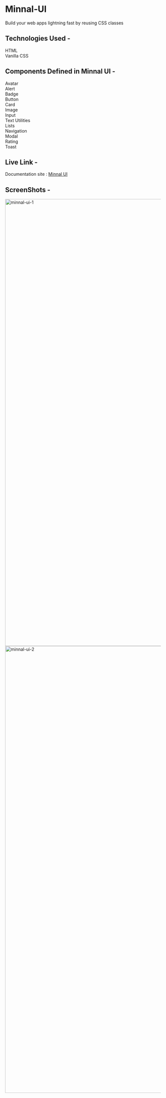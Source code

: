 # Minnal-UI
Build your web apps lightning fast by reusing CSS classes

## Technologies Used -
HTML </br> 
Vanilla CSS

## Components Defined in Minnal UI -
Avatar </br>
Alert </br>
Badge </br>
Button </br>
Card </br>
Image </br>
Input </br>
Text Utilities </br>
Lists </br>
Navigation </br>
Modal </br>
Rating </br>
Toast </br>

## Live Link -
Documentation site : [Minnal UI](https://minnal-ui.netlify.app/)

## ScreenShots -
<img width="1440" alt="minnal-ui-1" src="https://user-images.githubusercontent.com/87368952/195973474-5a7f89c5-829c-4cd1-9fab-f47c0586dcd2.png"/>
<img width="1440" alt="minnal-ui-2" src="https://user-images.githubusercontent.com/87368952/195973907-fc9b841b-db19-479b-a833-dfab16dc29f0.png"/>


